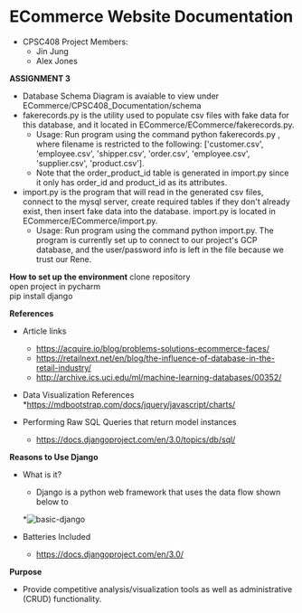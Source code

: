 
# ECommerce Website Documentation

* CPSC408 Project Members:
  * Jin Jung
  * Alex Jones

**ASSIGNMENT 3**

  * Database Schema Diagram is avaiable to view under ECommerce/CPSC408_Documentation/schema
  * fakerecords.py is the utility used to populate csv files with fake data for this database, and it located in       ECommerce/ECommerce/fakerecords.py.
    * Usage: Run program using the command python fakerecords.py <filename> <number of records>, where filename is restricted to the following: ['customer.csv', 'employee.csv', 'shipper.csv', 'order.csv', 'employee.csv', 'supplier.csv', 'product.csv'].
    * Note that the order_product_id table is generated in import.py since it only has order_id and product_id as its attributes.     
  * import.py is the program that will read in the generated csv files, connect to the mysql server, create required tables if they don't already exist, then insert fake data into the database. import.py is located in ECommerce/ECommerce/import.py.
     * Usage: Run program using the command python import.py. The program is currently set up to connect to our project's GCP database, and the user/password info is left in the file because we trust our Rene.
  


**How to set up the environment**
clone repository <br>
open project in pycharm </br>
pip install django <br>


**References**

* Article links</br>
  * https://acquire.io/blog/problems-solutions-ecommerce-faces/</br>
  * https://retailnext.net/en/blog/the-influence-of-database-in-the-retail-industry/</br>
  * http://archive.ics.uci.edu/ml/machine-learning-databases/00352/</br>

* Data Visualization References</br>
  *https://mdbootstrap.com/docs/jquery/javascript/charts/</br>
  
* Performing Raw SQL Queries that return model instances
  * https://docs.djangoproject.com/en/3.0/topics/db/sql/

**Reasons to Use Django**</br>
* What is it? </br>
  * Django is a python web framework that uses the data flow shown below to </br>

  *![basic-django](https://user-images.githubusercontent.com/47117122/78516764-99955f80-776f-11ea-9eff-3eddbe685732.png)

* Batteries Included
  * https://docs.djangoproject.com/en/3.0/

**Purpose**
  * Provide competitive analysis/visualization tools as well as administrative (CRUD) functionality.

